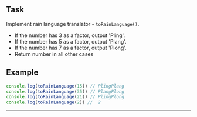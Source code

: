 ## Task

Implement rain language translator - `toRainLanguage()`. 
- If the number has 3 as a factor, output 'Pling'.
- If the number has 5 as a factor, output 'Plang'.
- If the number has 7 as a factor, output 'Plong'.
- Return number in all other cases

## Example

```js
console.log(toRainLanguage(15)) // PlingPlang
console.log(toRainLanguage(35)) // PlangPlong
console.log(toRainLanguage(21)) // PlingPlong
console.log(toRainLanguage(2)) //  2

```

---


